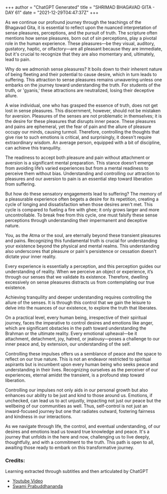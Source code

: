+++
author = "ChatGPT Generated"
title = "SHRIMAD BHAGAVAD GITA - DAY 61"
date = "2021-12-29T04:47:37Z"
+++

As we continue our profound journey through the teachings of the Bhagavad Gita, it is essential to reflect upon the nuanced interpretation of sense pleasures, perceptions, and the pursuit of truth. The scripture often mentions how sense pleasures, born out of sin perceptions, play a pivotal role in the human experience. These pleasures—be they visual, auditory, gustatory, haptic, or olfactory—are all pleasant because they are immediate, but it's crucial to recognize that they are also momentary and, ultimately, lead to pain.

Why do we admonish sense pleasures? It boils down to their inherent nature of being fleeting and their potential to cause desire, which in turn leads to suffering. This attraction to sense pleasures remains unwavering unless one embarks on the journey toward understanding the truth. For students of the truth, or 'gyanis,' these attractions are neutralized, losing their deceptive allure.

A wise individual, one who has grasped the essence of truth, does not get lost in sense pleasures. This discernment, however, should not be mistaken for aversion. Pleasures of the senses are not problematic in themselves; it is the desire for these pleasures that disrupts inner peace. These pleasures and pains are ephemeral, yet the fear of pain and the allure of pleasure occupy our minds, causing turmoil. Therefore, controlling the thoughts that give rise to such emotions is critical, and surprisingly, it doesn't require extraordinary wisdom. An average person, equipped with a bit of discipline, can achieve this tranquility.

The readiness to accept both pleasure and pain without attachment or aversion is a significant mental preparation. This stance doesn’t emerge from avoiding life’s varied experiences but from a mental readiness to perceive them without bias. Understanding and controlling our attraction to pleasures and our aversion to pain is an essential step toward liberation from suffering.

But how do these sensatory engagements lead to suffering? The memory of a pleasurable experience often begets a desire for its repetition, creating a cycle of longing and dissatisfaction when those desires aren't met. This cycle is compared to fueling a fire with ghee; it only grows larger and more uncontrollable. To break free from this cycle, one must falsify these sense perceptions through understanding their impermanent and deceptive nature.

You, as the Atma or the soul, are eternally beyond these transient pleasures and pains. Recognizing this fundamental truth is crucial for understanding your existence beyond the physical and mental realms. This understanding also underscores that pleasure or pain's persistence or cessation doesn't dictate your inner reality.

Every experience is essentially a perception, and this perception guides our understanding of reality. When we perceive an object or experience, it’s through our senses that we validate its existence. Therefore, dwelling excessively on sense pleasures distracts us from contemplating our true existence.

Achieving tranquility and deeper understanding requires controlling the allure of the senses. It is through this control that we gain the leisure to delve into the nuances of our existence, to explore the truth that liberates.

On a practical level, every human being, irrespective of their spiritual journey, faces the imperative to control desires and emotions like anger, which are significant obstacles in the path toward understanding the Brahman or the ultimate reality. Every emotional upheaval—be it attachment, detachment, joy, hatred, or jealousy—poses a challenge to our inner peace and, by extension, our understanding of the self.

Controlling these impulses offers us a semblance of peace and the space to reflect on our true nature. This is not an endeavor restricted to spiritual aspirants but is incumbent upon every human being who seeks peace and understanding in their lives. Recognizing ourselves as the perceiver of our experiences, eternal amidst the transient, is a profound step toward liberation.

Controlling our impulses not only aids in our personal growth but also enhances our ability to be just and kind to those around us. Emotions, if unchecked, can lead us to act unjustly, impacting not just our peace but the wellbeing of our communities as well. Thus, self-control is not just an inward-focused journey but one that radiates outward, fostering fairness and kindness in our interactions.

As we navigate through life, the control, and eventual understanding, of our desires and emotions lead us toward true knowledge and peace. It's a journey that unfolds in the here and now, challenging us to live deeply, thoughtfully, and with a commitment to the truth. This path is open to all, awaiting those ready to embark on this transformative journey.

### Credits:
Learning extracted through subtitles and then articulated by ChatGPT

* [Youtube Video](https://www.youtube.com/watch?v=oPlnxgrQyxM)
* [Swami Prabuddhananda](https://www.youtube.com/@upanishadswithswamiprabudd4019/streams)